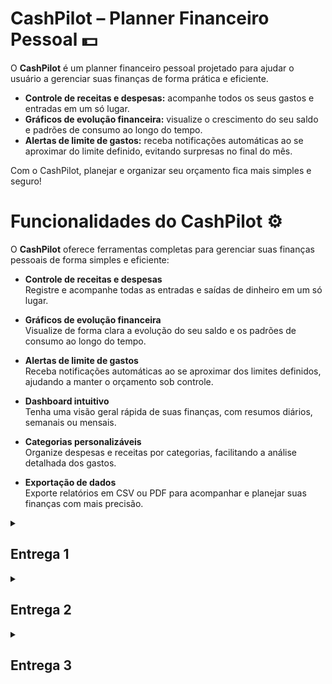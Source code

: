 # CashPilot – Planner Financeiro Pessoal 💵

O **CashPilot** é um planner financeiro pessoal projetado para ajudar o usuário a gerenciar suas finanças de forma prática e eficiente.

- **Controle de receitas e despesas:** acompanhe todos os seus gastos e entradas em um só lugar.
- **Gráficos de evolução financeira:** visualize o crescimento do seu saldo e padrões de consumo ao longo do tempo.
- **Alertas de limite de gastos:** receba notificações automáticas ao se aproximar do limite definido, evitando surpresas no final do mês.

Com o CashPilot, planejar e organizar seu orçamento fica mais simples e seguro!

# Funcionalidades do CashPilot ⚙️

O **CashPilot** oferece ferramentas completas para gerenciar suas finanças pessoais de forma simples e eficiente:

- **Controle de receitas e despesas**  
  Registre e acompanhe todas as entradas e saídas de dinheiro em um só lugar.

- **Gráficos de evolução financeira**  
  Visualize de forma clara a evolução do seu saldo e os padrões de consumo ao longo do tempo.

- **Alertas de limite de gastos**  
  Receba notificações automáticas ao se aproximar dos limites definidos, ajudando a manter o orçamento sob controle.

- **Dashboard intuitivo**  
  Tenha uma visão geral rápida de suas finanças, com resumos diários, semanais ou mensais.

- **Categorias personalizáveis**  
  Organize despesas e receitas por categorias, facilitando a análise detalhada dos gastos.

- **Exportação de dados**  
  Exporte relatórios em CSV ou PDF para acompanhar e planejar suas finanças com mais precisão.

<details>
  <summary><h2><strong>Entrega 1</strong></h2></summary>
  <br>
  
  O objetivo desta primeira entrega é apresentar um vislumbre das fases iniciais do projeto CashPilot. Demonstramos parte de suas funcionalidades e os caminhos de evolução, já que aprimorar a experiência do usuário será fundamental para o desenvolvimento do site. Essa base servirá como ponto de partida para a evolução do nosso trabalho, permitindo ajustes e novas implementações nas próximas etapas.
  <br>
  <br>
  <p align="center">
   <a href="https://cesarfds.atlassian.net/jira/software/projects/SCRUM/boards/1">
      <img src="https://img.shields.io/badge/JIRA-0052CC?style=for-the-badge&logo=jira&logoColor=white" />
    </a>
    <a href="https://youtu.be/O7G3wPW-HjM?si=md9pXXGCMA7W5p4t">
      <img src="https://img.shields.io/badge/Screencast-FF0000?style=for-the-badge&logo=youtube&logoColor=white" />
    </a>
    <a href="https://www.figma.com/design/5iTcOj2skLUvP1pFgdR35E/FDS?node-id=0-1&p=f&t=iT2JsHCikoR84sHs-0">
      <img src="https://img.shields.io/badge/FIGMA%20-purple?style=for-the-badge&logo=figma&logoColor=white" />
    </a>
    <a href="https://docs.google.com/document/d/1jlijs0xrzeV-NPM4gUgBaVw4Q3xnFqAh9eT5GulHkhc/edit?usp=sharing">
      <img src="https://img.shields.io/badge/Histórias-blue?style=for-the-badge&logo=google-docs&logoColor=white" />
    </a>
</a>
    
  </p>

### Quadro

![Quadro no Jira mostrando as histórias em prototipação](fotos_do_readme/y.png)
![Quadro no Jira mostrando as histórias adicionais em prototipação](fotos_do_readme/x.png)

### Backlog

![Tela do backlog no Jira com as histórias de usuário organizadas por sprint](fotos_do_readme/image.png)

</details>

<details>
  <summary><h2><strong>Entrega 2</strong></h2></summary>
  <br>
  
  Dando continuidade ao projeto, iniciamos sua execução de forma prática. Nosso foco, durante esta entrega, foi utilizar três histórias de usuário previamente definidas pelo grupo. Nesta etapa, tivemos um primeiro entendimento do potencial do projeto ao colocarmos em prática a primeira entrega, o que nos preparou de forma mais sólida para o desenvolvimento das próximas fases.
  <br>
  <br>
  <p align="center">
    
  <a href="https://cesarfds.atlassian.net/jira/software/projects/SCRUM/boards/1">
      <img src="https://img.shields.io/badge/JIRA-0052CC?style=for-the-badge&logo=jira&logoColor=white" />
  </a>
    
  <a href="https://youtu.be/fAFpzl_m-mw">
    <img src="https://img.shields.io/badge/Screencast-FF0000?style=for-the-badge&logo=youtube&logoColor=white" />
    
  </a>

  <a href="https://cashpilot-dhawgwfjhvd4fvgu.brazilsouth-01.azurewebsites.net/users/login/">
    <img src="https://img.shields.io/badge/Deployment-FF0000?style=for-the-badge&logo=youtube&logoColor=white" />
    
  </a>

### Quadro

![Quadro](https://github.com/user-attachments/assets/3095d0c7-04fb-4580-a294-1c9828826b9f)

### Deployment

  O deploy pode ser através do link fornecido anteriormente. Para entrar no CashPilot, devem ser fornecidos o nome do usuário e a senha. Caso ainda não os tenha, deve ser feito antes o cadastro. Acessado o CashPilot, a tela inicial mostrará o saldo atual. Há quatro opções: adicionar nova receita, adicionar nova despesa, ver gráficos e ver movimentações financeiras. Para adicionar nova receita, o usuário deve informar sua descrição, seu valor e sua data.Já na aba de adicionar nova despesa, o usuário deve colocar como descrição uma das categorias pré-definidas, e, assim como fez com a receita, adicionar seu valor e data. Quanto a a parte de gráficos, quatro estão disponíveis: um que mostra o saldo(positivo ou negativo) por mês, outro que mostra o saldo líquido, um que mostra as entradas e saídas do mês atual e outro que mostra as saídas por categoria. Por fim, na parte de movimentações financeiras está disponível um extrato contendo as entradas e saídas e suas descrições, valores e datas. Tal extrato pode ser impresso

### Relato da programação em par

Dupla: Bernardo e André Borges:
A programação em dupla foi feita da seguinte maneira, Bernardo começava a fazer o código enquando André tentava perceber algum possível erro. André também ficava comentando possíveis melhorias e relatava pontos com uma ótica diferente acerca do código.

Membros: Luiz Eduardo, Bernardo, André, Vinicius, Júlio:
Trabalhando em cojunto desenvolvemos a parte do backend para as páginas de login e logout, de forma que Bernardo e Luiz Eduardo escreveram o código enquanto os outros assumiram a função de corretores do código e propuseram comentários de melhorias.

  </p>

</details>

<details>
  <summary><h2><strong>Entrega 3</strong></h2></summary>
  <br>

   Nesta terceira etapa da entrega, demos continuidade a execução prática do projeto, sendo implementadas as seguintes histórias:
   
   - visualizar gráficos de evolução financeira
   - visualizar dashboard contendo extratos financeiros
   - exportar dados em CSV ou PDF.

  <br>
  <br>
  <p align="center">
    
  <a href="https://cesarfds.atlassian.net/jira/software/projects/SCRUM/boards/1">
      <img src="https://img.shields.io/badge/JIRA-0052CC?style=for-the-badge&logo=jira&logoColor=white" />
  </a>
    
  <a href="https://youtu.be/fAFpzl_m-mw">
    <img src="https://img.shields.io/badge/Screencast-FF0000?style=for-the-badge&logo=youtube&logoColor=white" />
    
  </a>

  <a href="https://cashpilot-dhawgwfjhvd4fvgu.brazilsouth-01.azurewebsites.net/users/login/">
    <img src="https://img.shields.io/badge/Deployment-FF0000?style=for-the-badge&logo=youtube&logoColor=white" />
    
  </a>





### Relato da programação em par


  </p>

</details>
